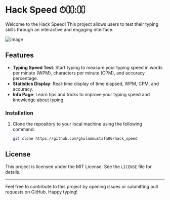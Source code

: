 # Hack Speed ⏱⩇⩇:⩇⩇

Welcome to the Hack Speed! This project allows users to test their typing skills through an interactive and engaging interface.

![image](https://github.com/user-attachments/assets/34e9e82d-4ed4-4732-9650-7f0748a04654)


## Features

- **Typing Speed Test**: Start typing to measure your typing speed in words per minute (WPM), characters per minute (CPM), and accuracy percentage.
- **Statistics Display**: Real-time display of time elapsed, WPM, CPM, and accuracy.
- **Info Page**: Learn tips and tricks to improve your typing speed and knowledge about typing.

### Installation

1. Clone the repository to your local machine using the following command:
   ```sh
   git clone https://github.com/ghulammustafa06/hack_speed
   ```

## License

This project is licensed under the MIT License. See the `LICENSE` file for details.

---

Feel free to contribute to this project by opening issues or submitting pull requests on GitHub. Happy typing!
